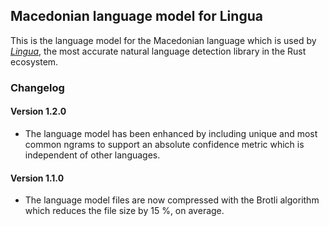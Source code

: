 ## Macedonian language model for Lingua

This is the language model for the Macedonian language which is used by 
[*Lingua*](https://github.com/pemistahl/lingua-rs), 
the most accurate natural language detection library in the Rust ecosystem.

### Changelog

#### Version 1.2.0

- The language model has been enhanced by including unique and most common
  ngrams to support an absolute confidence metric which is independent of
  other languages.

#### Version 1.1.0

- The language model files are now compressed with the Brotli algorithm which
  reduces the file size by 15 %, on average.
